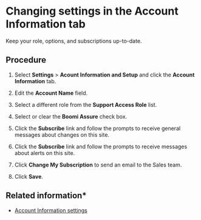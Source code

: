 # Changing settings in the Account Information tab

<head>
  <meta name="guidename" content="Platform"/>
  <meta name="context" content="GUID-4960b800-78e5-467a-be94-9cb939563628"/>
</head>

Keep your role, options, and subscriptions up-to-date.

## Procedure

1. Select **Settings** \> **Acount Information and Setup** and click the **Account Information** tab.

2. Edit the **Account Name** field.

3. Select a different role from the **Support Access Role** list.

4. Select or clear the **Boomi Assure** check box.

5. Click the **Subscribe** link and follow the prompts to receive general messages about changes on this site.

6. Click the **Subscribe** link and follow the prompts to receive messages about alerts on this site.

7. Click **Change My Subscription** to send an email to the Sales team.

8. Click **Save**.

## Related information* 

- [Account Information settings](r-atm-Account_information_management_ae14e3ab-37ae-4162-ad6c-9810a81329a4.md)
